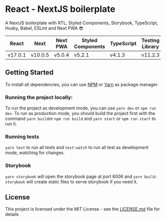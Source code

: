 # React - NextJS boilerplate

A NextJS boilerplate with RTL, Styled Components, Storybook, TypeScript, Husky, Babel, ESLint and Next PWA :sunglasses:

|React|Next|Next PWA|Styled Components|TypeScript|Testing Library|
|-----|----|--------|-----------------|----------|---------------|
|v17.0.1|v10.0.5|v5.0.4|v5.2.1|v4.1.3|v11.2.3|

## Getting Started

To install all dependencies, you can use [NPM](https://www.npmjs.com/) or [Yarn](https://yarnpkg.com/) as package manager.

### Running the project locally:

To run the project as development mode, you can use ```yarn dev``` or ```npm run dev```. To run as production mode, you should build the project first with the command ```yarn build```or ```npm run build``` and ```yarn start``` or ```npm run start``` to run it.

### Running tests

```yarn test``` to run all tests and ```test:watch``` to run all test as development mode, watching for changes.


### Storybook

```yarn storybook``` will open the storybook page at port 6006 and ```yarn build-storybook``` will create static files to serve storybook if you need it.

## License

This project is licensed under the MIT License - see the [LICENSE.md](LICENSE) file for details
